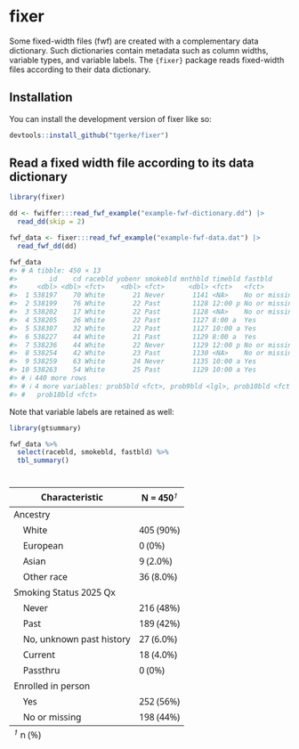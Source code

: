 
<!-- README.md is generated from README.Rmd. Please edit that file -->

# fixer

<!-- badges: start -->
<!-- badges: end -->

Some fixed-width files (fwf) are created with a complementary data
dictionary. Such dictionaries contain metadata such as column widths,
variable types, and variable labels. The `{fixer}` package reads
fixed-width files according to their data dictionary.

## Installation

You can install the development version of fixer like so:

``` r
devtools::install_github("tgerke/fixer")
```

## Read a fixed width file according to its data dictionary

``` r
library(fixer)

dd <- fwiffer:::read_fwf_example("example-fwf-dictionary.dd") |> 
  read_dd(skip = 2)

fwf_data <- fixer:::read_fwf_example("example-fwf-data.dat") |>
  read_fwf_dd(dd)

fwf_data
#> # A tibble: 450 × 13
#>        id    cd racebld yobenr smokebld mnthbld timebld fastbld       prob4bld
#>     <dbl> <dbl> <fct>    <dbl> <fct>      <dbl> <fct>   <fct>         <lgl>   
#>  1 538197    70 White       21 Never       1141 <NA>    No or missing NA      
#>  2 538199    76 White       22 Past        1128 12:00 p No or missing NA      
#>  3 538202    17 White       22 Past        1128 <NA>    No or missing NA      
#>  4 538205    26 White       22 Past        1127 8:00 a  Yes           NA      
#>  5 538307    32 White       22 Past        1127 10:00 a Yes           NA      
#>  6 538227    44 White       21 Past        1129 8:00 a  Yes           NA      
#>  7 538236    44 White       22 Never       1129 12:00 p No or missing NA      
#>  8 538254    42 White       23 Past        1130 <NA>    No or missing NA      
#>  9 538259    63 White       24 Never       1135 10:00 a Yes           NA      
#> 10 538263    54 White       25 Past        1129 10:00 a Yes           NA      
#> # ℹ 440 more rows
#> # ℹ 4 more variables: prob5bld <fct>, prob9bld <lgl>, prob10bld <fct>,
#> #   prob18bld <fct>
```

Note that variable labels are retained as well:

``` r
library(gtsummary)

fwf_data %>%
  select(racebld, smokebld, fastbld) %>%
  tbl_summary()
```

<div id="iyjzeocasv" style="padding-left:0px;padding-right:0px;padding-top:10px;padding-bottom:10px;overflow-x:auto;overflow-y:auto;width:auto;height:auto;">
<style>#iyjzeocasv table {
  font-family: system-ui, 'Segoe UI', Roboto, Helvetica, Arial, sans-serif, 'Apple Color Emoji', 'Segoe UI Emoji', 'Segoe UI Symbol', 'Noto Color Emoji';
  -webkit-font-smoothing: antialiased;
  -moz-osx-font-smoothing: grayscale;
}
&#10;#iyjzeocasv thead, #iyjzeocasv tbody, #iyjzeocasv tfoot, #iyjzeocasv tr, #iyjzeocasv td, #iyjzeocasv th {
  border-style: none;
}
&#10;#iyjzeocasv p {
  margin: 0;
  padding: 0;
}
&#10;#iyjzeocasv .gt_table {
  display: table;
  border-collapse: collapse;
  line-height: normal;
  margin-left: auto;
  margin-right: auto;
  color: #333333;
  font-size: 16px;
  font-weight: normal;
  font-style: normal;
  background-color: #FFFFFF;
  width: auto;
  border-top-style: solid;
  border-top-width: 2px;
  border-top-color: #A8A8A8;
  border-right-style: none;
  border-right-width: 2px;
  border-right-color: #D3D3D3;
  border-bottom-style: solid;
  border-bottom-width: 2px;
  border-bottom-color: #A8A8A8;
  border-left-style: none;
  border-left-width: 2px;
  border-left-color: #D3D3D3;
}
&#10;#iyjzeocasv .gt_caption {
  padding-top: 4px;
  padding-bottom: 4px;
}
&#10;#iyjzeocasv .gt_title {
  color: #333333;
  font-size: 125%;
  font-weight: initial;
  padding-top: 4px;
  padding-bottom: 4px;
  padding-left: 5px;
  padding-right: 5px;
  border-bottom-color: #FFFFFF;
  border-bottom-width: 0;
}
&#10;#iyjzeocasv .gt_subtitle {
  color: #333333;
  font-size: 85%;
  font-weight: initial;
  padding-top: 3px;
  padding-bottom: 5px;
  padding-left: 5px;
  padding-right: 5px;
  border-top-color: #FFFFFF;
  border-top-width: 0;
}
&#10;#iyjzeocasv .gt_heading {
  background-color: #FFFFFF;
  text-align: center;
  border-bottom-color: #FFFFFF;
  border-left-style: none;
  border-left-width: 1px;
  border-left-color: #D3D3D3;
  border-right-style: none;
  border-right-width: 1px;
  border-right-color: #D3D3D3;
}
&#10;#iyjzeocasv .gt_bottom_border {
  border-bottom-style: solid;
  border-bottom-width: 2px;
  border-bottom-color: #D3D3D3;
}
&#10;#iyjzeocasv .gt_col_headings {
  border-top-style: solid;
  border-top-width: 2px;
  border-top-color: #D3D3D3;
  border-bottom-style: solid;
  border-bottom-width: 2px;
  border-bottom-color: #D3D3D3;
  border-left-style: none;
  border-left-width: 1px;
  border-left-color: #D3D3D3;
  border-right-style: none;
  border-right-width: 1px;
  border-right-color: #D3D3D3;
}
&#10;#iyjzeocasv .gt_col_heading {
  color: #333333;
  background-color: #FFFFFF;
  font-size: 100%;
  font-weight: normal;
  text-transform: inherit;
  border-left-style: none;
  border-left-width: 1px;
  border-left-color: #D3D3D3;
  border-right-style: none;
  border-right-width: 1px;
  border-right-color: #D3D3D3;
  vertical-align: bottom;
  padding-top: 5px;
  padding-bottom: 6px;
  padding-left: 5px;
  padding-right: 5px;
  overflow-x: hidden;
}
&#10;#iyjzeocasv .gt_column_spanner_outer {
  color: #333333;
  background-color: #FFFFFF;
  font-size: 100%;
  font-weight: normal;
  text-transform: inherit;
  padding-top: 0;
  padding-bottom: 0;
  padding-left: 4px;
  padding-right: 4px;
}
&#10;#iyjzeocasv .gt_column_spanner_outer:first-child {
  padding-left: 0;
}
&#10;#iyjzeocasv .gt_column_spanner_outer:last-child {
  padding-right: 0;
}
&#10;#iyjzeocasv .gt_column_spanner {
  border-bottom-style: solid;
  border-bottom-width: 2px;
  border-bottom-color: #D3D3D3;
  vertical-align: bottom;
  padding-top: 5px;
  padding-bottom: 5px;
  overflow-x: hidden;
  display: inline-block;
  width: 100%;
}
&#10;#iyjzeocasv .gt_spanner_row {
  border-bottom-style: hidden;
}
&#10;#iyjzeocasv .gt_group_heading {
  padding-top: 8px;
  padding-bottom: 8px;
  padding-left: 5px;
  padding-right: 5px;
  color: #333333;
  background-color: #FFFFFF;
  font-size: 100%;
  font-weight: initial;
  text-transform: inherit;
  border-top-style: solid;
  border-top-width: 2px;
  border-top-color: #D3D3D3;
  border-bottom-style: solid;
  border-bottom-width: 2px;
  border-bottom-color: #D3D3D3;
  border-left-style: none;
  border-left-width: 1px;
  border-left-color: #D3D3D3;
  border-right-style: none;
  border-right-width: 1px;
  border-right-color: #D3D3D3;
  vertical-align: middle;
  text-align: left;
}
&#10;#iyjzeocasv .gt_empty_group_heading {
  padding: 0.5px;
  color: #333333;
  background-color: #FFFFFF;
  font-size: 100%;
  font-weight: initial;
  border-top-style: solid;
  border-top-width: 2px;
  border-top-color: #D3D3D3;
  border-bottom-style: solid;
  border-bottom-width: 2px;
  border-bottom-color: #D3D3D3;
  vertical-align: middle;
}
&#10;#iyjzeocasv .gt_from_md > :first-child {
  margin-top: 0;
}
&#10;#iyjzeocasv .gt_from_md > :last-child {
  margin-bottom: 0;
}
&#10;#iyjzeocasv .gt_row {
  padding-top: 8px;
  padding-bottom: 8px;
  padding-left: 5px;
  padding-right: 5px;
  margin: 10px;
  border-top-style: solid;
  border-top-width: 1px;
  border-top-color: #D3D3D3;
  border-left-style: none;
  border-left-width: 1px;
  border-left-color: #D3D3D3;
  border-right-style: none;
  border-right-width: 1px;
  border-right-color: #D3D3D3;
  vertical-align: middle;
  overflow-x: hidden;
}
&#10;#iyjzeocasv .gt_stub {
  color: #333333;
  background-color: #FFFFFF;
  font-size: 100%;
  font-weight: initial;
  text-transform: inherit;
  border-right-style: solid;
  border-right-width: 2px;
  border-right-color: #D3D3D3;
  padding-left: 5px;
  padding-right: 5px;
}
&#10;#iyjzeocasv .gt_stub_row_group {
  color: #333333;
  background-color: #FFFFFF;
  font-size: 100%;
  font-weight: initial;
  text-transform: inherit;
  border-right-style: solid;
  border-right-width: 2px;
  border-right-color: #D3D3D3;
  padding-left: 5px;
  padding-right: 5px;
  vertical-align: top;
}
&#10;#iyjzeocasv .gt_row_group_first td {
  border-top-width: 2px;
}
&#10;#iyjzeocasv .gt_row_group_first th {
  border-top-width: 2px;
}
&#10;#iyjzeocasv .gt_summary_row {
  color: #333333;
  background-color: #FFFFFF;
  text-transform: inherit;
  padding-top: 8px;
  padding-bottom: 8px;
  padding-left: 5px;
  padding-right: 5px;
}
&#10;#iyjzeocasv .gt_first_summary_row {
  border-top-style: solid;
  border-top-color: #D3D3D3;
}
&#10;#iyjzeocasv .gt_first_summary_row.thick {
  border-top-width: 2px;
}
&#10;#iyjzeocasv .gt_last_summary_row {
  padding-top: 8px;
  padding-bottom: 8px;
  padding-left: 5px;
  padding-right: 5px;
  border-bottom-style: solid;
  border-bottom-width: 2px;
  border-bottom-color: #D3D3D3;
}
&#10;#iyjzeocasv .gt_grand_summary_row {
  color: #333333;
  background-color: #FFFFFF;
  text-transform: inherit;
  padding-top: 8px;
  padding-bottom: 8px;
  padding-left: 5px;
  padding-right: 5px;
}
&#10;#iyjzeocasv .gt_first_grand_summary_row {
  padding-top: 8px;
  padding-bottom: 8px;
  padding-left: 5px;
  padding-right: 5px;
  border-top-style: double;
  border-top-width: 6px;
  border-top-color: #D3D3D3;
}
&#10;#iyjzeocasv .gt_last_grand_summary_row_top {
  padding-top: 8px;
  padding-bottom: 8px;
  padding-left: 5px;
  padding-right: 5px;
  border-bottom-style: double;
  border-bottom-width: 6px;
  border-bottom-color: #D3D3D3;
}
&#10;#iyjzeocasv .gt_striped {
  background-color: rgba(128, 128, 128, 0.05);
}
&#10;#iyjzeocasv .gt_table_body {
  border-top-style: solid;
  border-top-width: 2px;
  border-top-color: #D3D3D3;
  border-bottom-style: solid;
  border-bottom-width: 2px;
  border-bottom-color: #D3D3D3;
}
&#10;#iyjzeocasv .gt_footnotes {
  color: #333333;
  background-color: #FFFFFF;
  border-bottom-style: none;
  border-bottom-width: 2px;
  border-bottom-color: #D3D3D3;
  border-left-style: none;
  border-left-width: 2px;
  border-left-color: #D3D3D3;
  border-right-style: none;
  border-right-width: 2px;
  border-right-color: #D3D3D3;
}
&#10;#iyjzeocasv .gt_footnote {
  margin: 0px;
  font-size: 90%;
  padding-top: 4px;
  padding-bottom: 4px;
  padding-left: 5px;
  padding-right: 5px;
}
&#10;#iyjzeocasv .gt_sourcenotes {
  color: #333333;
  background-color: #FFFFFF;
  border-bottom-style: none;
  border-bottom-width: 2px;
  border-bottom-color: #D3D3D3;
  border-left-style: none;
  border-left-width: 2px;
  border-left-color: #D3D3D3;
  border-right-style: none;
  border-right-width: 2px;
  border-right-color: #D3D3D3;
}
&#10;#iyjzeocasv .gt_sourcenote {
  font-size: 90%;
  padding-top: 4px;
  padding-bottom: 4px;
  padding-left: 5px;
  padding-right: 5px;
}
&#10;#iyjzeocasv .gt_left {
  text-align: left;
}
&#10;#iyjzeocasv .gt_center {
  text-align: center;
}
&#10;#iyjzeocasv .gt_right {
  text-align: right;
  font-variant-numeric: tabular-nums;
}
&#10;#iyjzeocasv .gt_font_normal {
  font-weight: normal;
}
&#10;#iyjzeocasv .gt_font_bold {
  font-weight: bold;
}
&#10;#iyjzeocasv .gt_font_italic {
  font-style: italic;
}
&#10;#iyjzeocasv .gt_super {
  font-size: 65%;
}
&#10;#iyjzeocasv .gt_footnote_marks {
  font-size: 75%;
  vertical-align: 0.4em;
  position: initial;
}
&#10;#iyjzeocasv .gt_asterisk {
  font-size: 100%;
  vertical-align: 0;
}
&#10;#iyjzeocasv .gt_indent_1 {
  text-indent: 5px;
}
&#10;#iyjzeocasv .gt_indent_2 {
  text-indent: 10px;
}
&#10;#iyjzeocasv .gt_indent_3 {
  text-indent: 15px;
}
&#10;#iyjzeocasv .gt_indent_4 {
  text-indent: 20px;
}
&#10;#iyjzeocasv .gt_indent_5 {
  text-indent: 25px;
}
</style>
<table class="gt_table" data-quarto-disable-processing="false" data-quarto-bootstrap="false">
  <thead>
    &#10;    <tr class="gt_col_headings">
      <th class="gt_col_heading gt_columns_bottom_border gt_left" rowspan="1" colspan="1" scope="col" id="&lt;strong&gt;Characteristic&lt;/strong&gt;"><strong>Characteristic</strong></th>
      <th class="gt_col_heading gt_columns_bottom_border gt_center" rowspan="1" colspan="1" scope="col" id="&lt;strong&gt;N = 450&lt;/strong&gt;&lt;span class=&quot;gt_footnote_marks&quot; style=&quot;white-space:nowrap;font-style:italic;font-weight:normal;&quot;&gt;&lt;sup&gt;1&lt;/sup&gt;&lt;/span&gt;"><strong>N = 450</strong><span class="gt_footnote_marks" style="white-space:nowrap;font-style:italic;font-weight:normal;"><sup>1</sup></span></th>
    </tr>
  </thead>
  <tbody class="gt_table_body">
    <tr><td headers="label" class="gt_row gt_left">Ancestry</td>
<td headers="stat_0" class="gt_row gt_center"></td></tr>
    <tr><td headers="label" class="gt_row gt_left">    White</td>
<td headers="stat_0" class="gt_row gt_center">405 (90%)</td></tr>
    <tr><td headers="label" class="gt_row gt_left">    European</td>
<td headers="stat_0" class="gt_row gt_center">0 (0%)</td></tr>
    <tr><td headers="label" class="gt_row gt_left">    Asian</td>
<td headers="stat_0" class="gt_row gt_center">9 (2.0%)</td></tr>
    <tr><td headers="label" class="gt_row gt_left">    Other race</td>
<td headers="stat_0" class="gt_row gt_center">36 (8.0%)</td></tr>
    <tr><td headers="label" class="gt_row gt_left">Smoking Status 2025 Qx</td>
<td headers="stat_0" class="gt_row gt_center"></td></tr>
    <tr><td headers="label" class="gt_row gt_left">    Never</td>
<td headers="stat_0" class="gt_row gt_center">216 (48%)</td></tr>
    <tr><td headers="label" class="gt_row gt_left">    Past</td>
<td headers="stat_0" class="gt_row gt_center">189 (42%)</td></tr>
    <tr><td headers="label" class="gt_row gt_left">    No, unknown past history</td>
<td headers="stat_0" class="gt_row gt_center">27 (6.0%)</td></tr>
    <tr><td headers="label" class="gt_row gt_left">    Current</td>
<td headers="stat_0" class="gt_row gt_center">18 (4.0%)</td></tr>
    <tr><td headers="label" class="gt_row gt_left">    Passthru</td>
<td headers="stat_0" class="gt_row gt_center">0 (0%)</td></tr>
    <tr><td headers="label" class="gt_row gt_left">Enrolled in person</td>
<td headers="stat_0" class="gt_row gt_center"></td></tr>
    <tr><td headers="label" class="gt_row gt_left">    Yes</td>
<td headers="stat_0" class="gt_row gt_center">252 (56%)</td></tr>
    <tr><td headers="label" class="gt_row gt_left">    No or missing</td>
<td headers="stat_0" class="gt_row gt_center">198 (44%)</td></tr>
  </tbody>
  &#10;  <tfoot class="gt_footnotes">
    <tr>
      <td class="gt_footnote" colspan="2"><span class="gt_footnote_marks" style="white-space:nowrap;font-style:italic;font-weight:normal;"><sup>1</sup></span> n (%)</td>
    </tr>
  </tfoot>
</table>
</div>

